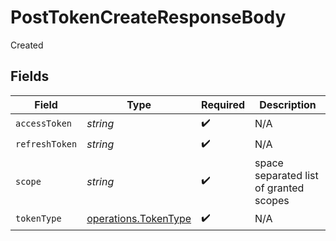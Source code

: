 # PostTokenCreateResponseBody

Created


## Fields

| Field                                                        | Type                                                         | Required                                                     | Description                                                  |
| ------------------------------------------------------------ | ------------------------------------------------------------ | ------------------------------------------------------------ | ------------------------------------------------------------ |
| `accessToken`                                                | *string*                                                     | :heavy_check_mark:                                           | N/A                                                          |
| `refreshToken`                                               | *string*                                                     | :heavy_check_mark:                                           | N/A                                                          |
| `scope`                                                      | *string*                                                     | :heavy_check_mark:                                           | space separated list of granted scopes<br/>                  |
| `tokenType`                                                  | [operations.TokenType](../../models/operations/tokentype.md) | :heavy_check_mark:                                           | N/A                                                          |